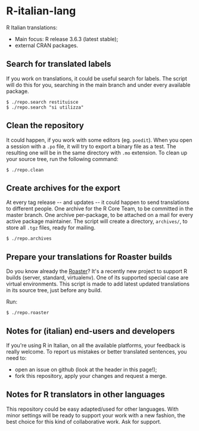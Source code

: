 # R-italian-lang

R Italian translations:
- Main focus: R release 3.6.3 (latest stable);
- external CRAN packages.

## Search for translated labels

If you work on translations, it could be useful search for labels. The script
will do this for you, searching in the main branch and under every available
package.

```
$ ./repo.search restituisce
$ ./repo.search "si utilizza"
```

## Clean the repository

It could happen, if you work with some editors (eg. `poedit`). When you open
a session with a `.po` file, it will try to export a binary file as a test. The
resulting one will be in the same directory with `.mo` extension. To clean up
your source tree, run the following command:

```
$ ./repo.clean
```

## Create archives for the export

At every tag release -- and updates -- it could happen to send translations to
different people. One archive for the R Core Team, to be committed in the
master branch. One archive per-package, to be attached on a mail for
every active package maintainer. The script will create a directory, `archives/`,
to store all `.tgz` files, ready for mailing.

```
$ ./repo.archives
```

## Prepare your translations for Roaster builds

Do you know already the [Roaster](https://github.com/dmedri/roaster)? It's
a recently new project to support R builds (server, standard, virtualenv). One
of its supported special case are virtual environments. This script is made to
add latest updated translations in its source tree, just before any build.

Run:

```
$ ./repo.roaster
```

## Notes for (italian) end-users and developers

If you're using R in Italian, on all the available platforms, your feedback is
really welcome. To report us mistakes or better translated sentences, you need to:
* open an issue on github (look at the header in this page!);
* fork this repository, apply your changes and request a merge.

## Notes for R translators in other languages

This repository could be easy adapted/used for other languages. With
minor settings will be ready to support your work with a new fashion, the
best choice for this kind of collaborative work. Ask for support.
